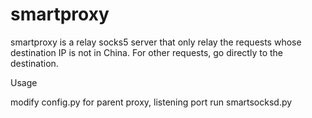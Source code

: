 smartproxy
==========

smartproxy is a relay socks5 server that only relay the requests whose destination IP is not in China. For other requests, go directly to the destination.

Usage

modify config.py for parent proxy, listening port
run smartsocksd.py
